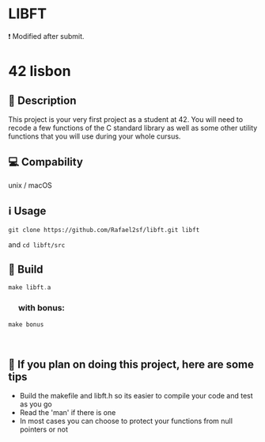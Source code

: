 # LIBFT

❗ Modified after submit.

# 42 lisbon

## 📝 Description
This project is your very first project as a student at 42. You will need to recode a few functions of the C standard library as well as some other utility functions that you will use during your whole cursus. 

## 💻 Compability
unix / macOS

## ℹ️ Usage

~~~git
git clone https://github.com/Rafael2sf/libft.git libft
~~~

and `cd libft/src`


## 🔨 Build

~~~c
make libft.a
~~~

### &emsp; with bonus:

~~~c
make bonus
~~~

</br>

## 📑 If you plan on doing this project, here are some tips

+ Build the makefile and libft.h so its easier to compile your code and test as you go </br>
+ Read the 'man' if there is one </br>
+ In most cases you can choose to protect your functions from null pointers or not  

</br>
